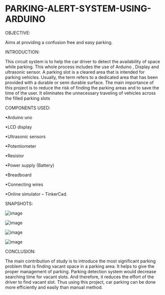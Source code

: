 # PARKING-ALERT-SYSTEM-USING-ARDUINO
OBJECTIVE:


Aims at providing a confusion free and easy parking. 

INTRODUCTION:


This circuit system is to help the car driver to detect the availability of  space   while parking. This whole process includes the use of Arduino ,  Display and ultrasonic sensor.   A parking slot is a cleared area that is intended for parking vehicles. Usually, the term refers to a dedicated area that has been provided with a durable or semi durable surface.
The main importance  of this project is to reduce the risk of finding the parking areas and to save the time of the user. It eliminates the unnecessary traveling of vehicles across the filled parking slots

COMPONENTS USED:

•Arduino uno 

•LCD display

•Ultrasonic sensors

•Potentiometer

•Resistor

•Power supply (Battery)

•Breadboard

•Connecting wires

•Online simulator – TinkerCad.


SNAPSHOTS:


![image](https://user-images.githubusercontent.com/67201120/126739786-6658f28d-ce71-4ac3-bc8e-db0e617866c3.png)


![image](https://user-images.githubusercontent.com/67201120/126739819-78722ea0-e34f-4f61-a79c-4d82f084bf28.png)


![image](https://user-images.githubusercontent.com/67201120/126739828-f42f45e7-7ecc-4b73-9af7-ec96681949a8.png)


![image](https://user-images.githubusercontent.com/67201120/126739838-f146812b-0b6a-43e1-85ac-972dbd091709.png)



CONCLUSION:


The main contribution of study is to introduce the most significant parking problem that is finding vacant space in a parking area. It helps to give the proper management of parking. Parking detection system would decrease searching time for vacant slots. And therefore, it reduces the effort of the driver to find vacant slot. Thus using this project, car parking can be done more efficiently and easily than manual method.


